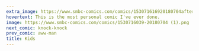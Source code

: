 ```yaml
---
extra_image: https://www.smbc-comics.com/comics/153071616920180704after.png
hovertext: This is the most personal comic I've ever done.
image: https://www.smbc-comics.com/comics/1530716039-20180704 (1).png
next_comic: knock-knock
prev_comic: aww-man
title: Kids
---
```


